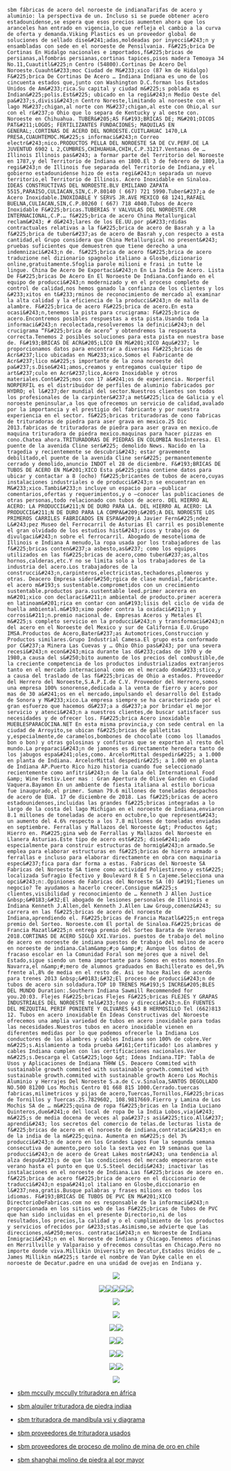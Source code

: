 
```
sbm fábricas de acero del noroeste de indianaTarifas de acero y aluminio: la perspectiva de un. Incluso si se puede obtener acero estadounidense,se espera que esos precios aumenten ahora que los aranceles han entrado en vigencia,lo que refleja el cambio a la curva de oferta y demanda.Viking Plastics es un proveedor global de soluciones de sellado dise&#241;adas,moldeadas por inyecci&#243;n y ensambladas con sede en el noroeste de Pensilvania. F&#225;brica De Cortinas En Hidalgo nacionales e importados,f&#225;bricas de persianas,alfombras persianas,cortinas tapices,pisos madera Temoaya 34 No.11,Cuautitl&#225;n Centro (54800).Cortinas De Acero Del Noroeste.Cuauht&#233;moc Ciudad de M&#233;xico (87 km de Hidalgo) F&#225;brica De Cortinas De Acero … Indiana Indiana es uno de los cincuenta estados que,junto con Washington D.C.forman los Estados Unidos de Am&#233;rica.Su capital y ciudad m&#225;s poblada es Indian&#225;polis.Est&#225; ubicado en la regi&#243;n Medio Oeste del pa&#237;s,divisi&#243;n Centro Noreste,limitando al noroeste con el lago M&#237;chigan,al norte con M&#237;chigan,al este con Ohio,al sur con el r&#237;o Ohio que lo separa de Kentucky y al oeste con. Noroeste en Chihuahua. TUBER&#205;AS F&#193;BRICAS DE; M&#201;DICOS PAT&#211;LOGOS; FERTILIZANTES FUNDACIONES; MAQUILAS EN GENERAL;.CORTINAS DE ACERO DEL NOROESTE.CUITLAHUAC 1470,LA PRESA,CUAUHTEMOC.M&#225;s informaci&#243;n Correo electr&#243;nico.PRODUCTOS PELLA DEL NOROESTE SA DE CV.PERF.DE LA JUVENTUD 6902 L 2,CUMBRES,CHIHUAHUA,CHIH,C.P.31217.Ventanas de … Illinois Illinois pas&#243; a formar parte del Territorio del Noroeste en 1787,y del Territorio de Indiana en 1800.El 3 de febrero de 1809,la regi&#243;n de Illinois fue separada del Territorio de Indiana,y el gobierno estadounidense hizo de esta regi&#243;n separada un nuevo territorio,el Territorio de Illinois. Acero Inoxidable en Sinaloa. IDEAS CONSTRUCTIVAS DEL NOROESTE.BLV EMILIANO ZAPATA 5515,PARAISO,CULIACAN,SIN,C.P.80140 ( 667) 721 5990.Tuber&#237;a de Acero Inoxidable.INOXIDABLE Y SERVS JR.AVE MEXICO 68 1241,RAFAEL BUELNA,CULIACAN,SIN,C.P.80260 ( 667) 718 4040.Tubos de Acero Inoxidable F&#225;bricas.TUBERIAS Y VALVULAS DEL NOROESTE.CRR INTERNACIONAL,C.P.… f&#225;brica de acero China Metallurgical reclam&#243; # d&#243;lares de los EE.UU.por p&#233;rdidas contractuales relativas a la f&#225;brica de acero de Basrah y a la f&#225;brica de tuber&#237;as de acero de Basrah y,con respecto a esta cantidad,el Grupo considera que China Metallurgical no present&#243; pruebas suficientes que demuestren que tiene derecho a una indemnizaci&#243;n de. f&#225;brica de acero f&#225;brica de acero traduzione nel dizionario spagnolo italiano a Glosbe,dizionario online,gratuitamente.Sfoglia parole milioni e frasi in tutte le lingue. China De Acero De Exportaci&#243;n En La India De Acero. Lista De F&#225;bricas De Acero En El Noroeste De Indiana.Confiando en el equipo de producci&#243;n modernizado y en el proceso completo de control de calidad,nos hemos ganado la confianza de los clientes y los &#233;xitos en t&#233;rminos de reconocimiento de mercado al examinar la alta calidad y la eficiencia de la producci&#243;n de malla de alambre. F&#225;brica de acero F&#225;brica de acero.En esta ocasi&#243;n,tenemos la pista para crucigrama: F&#225;brica de acero.Encontremos posibles respuestas a esta pista.Usando toda la informaci&#243;n recolectada,resolveremos la definici&#243;n del crucigrama “F&#225;brica de acero” y obtendremos la respuesta correcta.Tenemos 2 posibles soluciones para esta pista en nuestra base de. F&#193;BRICAS DE ACR&#205;LICO EN M&#201;XICO Aqu&#237; le proporcionamos datos para encontrar a diversas F&#225;bricas de Acr&#237;lico ubicadas en M&#233;xico.Somos el Fabricante de Acr&#237;lico m&#225;s importante de la zona noroeste del pa&#237;s.Dise&#241;amos,creamos y entregamos cualquier tipo de art&#237;culo en Acr&#237;lico,Acero Inoxidable y otros materiales.Cont&#225;mos con 17 a&#241;os de experiencia. Norperfil NORPERFIL es el distribuidor de perfiles de aluminio fabricados por HYDRO; el l&#237;der mundial del sector.Nuestros clientes son todos los profesionales de la carpinter&#237;a met&#225;lica de Galicia y el noroeste peninsular,a los que ofrecemos un servicio de calidad,avalado por la importancia y el prestigio del fabricante y por nuestra experiencia en el sector. f&#225;bricas trituradoras de cono fabricas de trituradoras de piedra para aser grava en mexico.25 Dic 2013.fabricas de trituradoras de piedra para aser grava en mexico.de maquina trituradora de piedra mexico.maquinas para hacer pizzas en cono.Chatea ahora.TRITURADORAS DE PIEDRAS EN COLOMBIA NosInteresa. El puente de la avenida Cline ser&#225; demolido News. Nacido en la tragedia y recientemente se descubri&#243; estar gravemente debilitado,el puente de la avenida Cline ser&#225; permanentemente cerrado y demolido,anuncio INDOT el 28 de diciembre. F&#193;BRICAS DE TUBOS DE ACERO EN M&#201;XICO Esta p&#225;gina contiene datos para ubicar y contactar a 8 (ocho) f&#225;bricantes de tubos de acero,cuyas instalaciones industriales o de producci&#243;n se encuentran en M&#233;xico.Tambi&#233;n incluye un espacio para —publicar comentarios,ofertas y requerimientos,y o —conocer las publicaciones de otras personas,todo relacionado con tubos de acero. DEL HIERRO AL ACERO: LA PRODUCCI&#211;N DE DURO PARA LA. DEL HIERRO AL ACERO: LA PRODUCCI&#211;N DE DURO PARA LA COMPA&#209;&#205;A DEL NOROESTE LOS PRIMEROS CARRILES FABRICADOS EN ESPA&#209;A Javier Fern&#225;ndez L&#243;pez Museo del Ferrocarril de Asturias El carril es posiblemente el gran olvidado de los estudios hist&#243;ricos y trabajos de divulgaci&#243;n sobre el ferrocarril. Abogado de mesotelioma de Illinois e Indiana A menudo,la ropa usada por los trabajadores de las f&#225;bricas conten&#237;a asbesto,as&#237; como los equipos utilizados en las f&#225;bricas de acero,como tuber&#237;as,altos hornos,calderas,etc.Y no se limita solo a los trabajadores de la industria del acero.Los trabajadores de la construcci&#243;n,carpinteros,electricistas,techadores,plomeros y otras. Deacero Empresa sider&#250;rgica de clase mundial,fabricante. el acero m&#193;s sustentable.comprometidos con un crecimiento sustentable.productos para.sustentable leed.primer acerera en m&#201;xico con declaraci&#211;n ambiental de producto.primer acerera en latinoam&#201;rica en contar con an&#193;lisis del ciclo de vida de huella ambiental.m&#193;ximo poder contra la oxidaci&#211;n y corrosi&#211;n.premio nacional de. Empresas Aceros y Metales El m&#225;s completo servicio en la producci&#243;n y transformaci&#243;n del acero en el Noroeste del Mexico y sur de California E.U.Grupo IMSA.Productos de Acero,Bater&#237;as Automotrices,Construccion y Productos similares.Grupo Industrial Camesa.El grupo esta conformado por C&#237;a Minera Las Cuevas y … Ohio Ohio pas&#243; por una severa recesi&#243;n econ&#243;mica durante las d&#233;cadas de 1970 y de 1980,a causa del s&#250;bito aumento de los precios del combustible,de la creciente competencia de los productos industrializados extranjeros tanto en el mercado internacional como en el mercado dom&#233;stico,y a causa del traslado de las f&#225;bricas de Ohio a estados. Proveedor del Herrero del Noroeste,S.A.P.I.de C.V. Proveedor del Herrero,somos una empresa 100% sonorense,dedicada a la venta de fierro y acero por mas de 30 a&#241;os en el mercado,impulsando el desarrollo del Estado de Sonora y M&#233;xico.La empresa siempre se ha caracterizado por el gran esfuerzo que hacemos d&#237;a a d&#237;a por brindar el mejor servicio y atenci&#243;n a nuestros clientes,de buscar satisfacer sus necesidades y de ofrecer los. F&#225;brica Acero inoxidable MUEBLESPARACOCINA.NET En esta misma provincia,y con sede central en la ciudad de Arroyito,se ubican f&#225;bricas de galletitas y,especialmente,de caramelos,bombones de chocolate (como los llamados bon o bon) y otras golosinas y confituras que se exportan al resto del mundo.La preparaci&#243;n de jamones es directamente heredera tanto de los jabugos espa&#241;oles,como. ArcelorMittal despedir&#225; a 1.000 en planta de Indiana. ArcelorMittal despedir&#225; a 1.000 en planta de Indiana AP.Puerto Rico hizo historia cuando fue seleccionado recientemente como anfitri&#243;n de la Gala del International Food &amp; Wine Festiv.Leer mas : Gran Apertura de Olive Garden en Ciudad Vaquera.Bayamon En un ambiente de fiesta italiana al estilo boricua fue inaugurado,el primer. Suman 79.6 millones de toneladas despachos de acero de EUA. 17 de diciembre de 2018. Las f&#225;bricas de acero estadounidenses,incluidas las grandes f&#225;bricas integradas a lo largo de la costa del lago Michigan en el noroeste de Indiana,enviaron 8.1 millones de toneladas de acero en octubre,lo que represent&#243; un aumento del 4.6% respecto a los 7.8 millones de toneladas enviadas en septiembre. Ferrallas y Mallazos del Noroeste &gt; Productos &gt; Hierro en. P&#225;gina web de Ferrallas y Mallazos del Noroeste en Llanera Asturias.Este tipo de acero est&#225; dise&#241;ado especialmente para construir estructuras de hormig&#243;n armado.Se emplea para elaborar estructuras en f&#225;bricas de hierro armado o ferrallas e incluso para elaborar directamente en obra con maquinaria espec&#237;fica para dar forma a estas. Fabricas del Noroeste SA Fabricas del Noroeste SA tiene como actividad Poliestireno.y est&#225; localizada Sufragio Efectivo y Boulevard R E S n Cajeme.Selecciona una opci&#243;n:.Opiniones de Fabricas del Noroeste SA (0) &#191;Tienes un negocio? Te ayudamos a hacerlo crecer.Consigue m&#225;s clientes,visibilidad y reconocimiento de … Kenneth J Allen Justice &nbsp;&#0183;&#32;El abogado de lesiones personales de Illinois e Indiana Kenneth J.Allen,del Kenneth J.Allen Law Group,comenz&#243; su carrera en las f&#225;bricas de acero del noroeste de Indiana,aprendiendo el. F&#225;bricas de Francia Mazatl&#225;n entrega premio del Sorteo. Noroeste.com El portal de Sinaloa.F&#225;bricas de Francia Mazatl&#225;n entrega premio del Sorteo Barata de Verano 2018.CORTINAS DE ACERO SIGLO XXI.Varios. puestos de trabajo del molino de acero en noroeste de indiana puestos de trabajo del molino de acero en noroeste de indiana.Calam&amp;#;o &amp;#; Aunque los datos de fracaso escolar en la Comunidad Foral son mejores que a nivel del Estado,sigue siendo un tema importante para Somos en estos momentos.En Navarra,el n&amp;#;mero de alumnos graduados en Bachillerato es del,9% frente al,8% de media en el resto de. Asi se hace Railes de acerdo para trenes 2013 &nbsp;&#0183;&#32;El proceso de producci&#243;n de tubos de acero sin soldadura.TOP 10 TRENES M&#193;S INCRE&#205;BLES DEL MUNDO Duration:.Southern Indiana Sawmill Recommended for you.20:03. Flejes F&#225;bricas Flejes F&#225;bricas FLEJES Y GRAPAS INDUSTRIALES DEL NOROESTE tel&#233;fono y direcci&#243;n.En FUENTES DEL MEZQUITAL PERIF PONIENTE Y OLIVARES 643 B HERMOSILLO Tel (662)813 12. Tubos en acero inoxidable En Ideas Constructivas del Noroeste ofrecemos una amplia variedad de tubos en acero inoxidable para todas las necesidades.Nuestros tubos en acero inoxidable vienen en diferentes medidas por lo que podemos ofrecerle la Indiana Los conductores de los alambres y cables Indiana son 100% de cobre.Ver m&#225;s.Aislamiento a toda prueba &#161;Certificado! Los alambres y cables Indiana cumplen con las certificaciones nacionales.Ver m&#225;s.Descarga el Cat&#225;logo &gt; Ideas Indiana.TIP: Tabla de Usos y Aplicaciones de Indiana THHW LS. Deacero Commited with sustainable growth commited with sustainable growth.commited with sustainable growth.commited with sustainable growth Acero Los Mochis Aluminio y Herrajes Del Noroeste S.a.de C.v.Sinaloa,SANTOS DEGOLLADO NO.500 81200 Los Mochis Centro 01 668 815 1000.Cerrado.tuercas fabricas,milimetricos y pijas de acero,Tuercas,Tornillos,F&#225;bricas de Tornillos y Tuercas.25.7829602, 108.9817669.Fierro y Lamina de Los Mochis SA de … m&#225;quina de ropa f&#225;bricas en la India Luciano Quinteros,due&#241;o del local de ropa De la India Lobos,viaj&#243; m&#225;s de media docena de veces al pa&#237;s asi&#225;tico.All&#237; aprendi&#243; los secretos del comercio de telas.de lecturas lista de f&#225;bricas de acero en el noroeste de indiana,contrataci&#243;n en de la india de la m&#225;quina. Aumenta en m&#225;s del 3% producci&#243;n de acero en los Grandes Lagos Fue la segunda semana consecutiva de aumento,pero solo la sexta vez en 19 semanas que la producci&#243;n de acero de Great Lakes mostr&#243; una tendencia al alza despu&#233;s de que las condiciones del mercado empeoraron este verano hasta el punto en que U.S.Steel decidi&#243; inactivar las instalaciones en el noroeste de Indiana.Las f&#225;bricas de acero en. f&#225;brica de acero f&#225;brica de acero en el diccionario de traducci&#243;n espa&#241;ol italiano en Glosbe,diccionario en l&#237;nea,gratis.Busque palabras y frases milions en todos los idiomas. F&#193;BRICAS DE TUBOS DE PVC EN M&#201;XICO DirectorioDeFabricas.com no es responsable de la informaci&#243;n proporcionada en los sitios web de las F&#225;bricas de Tubos de PVC que han sido incluidas en el presente Directorio,ni de los resultados,los precios,la calidad y o el cumplimiento de los productos y servicios ofrecidos por &#233;stas.Asimismo,se advierte que las direcciones,n&#250;meros. contrataci&#243;n en Noroeste de Indiana Inmigraci&#243;n en el Noroeste de Indiana y Chicago.Tenemos oficinas en Merrillville y Valparaiso y ofrecemos consultas en Chicago.Pero no importe donde viva.Millikin University en Decatur,Estados Unidos de … James Millikin m&#225;s tarde el nombre de Van Dyke calle en el noroeste de Decatur.padre en una unidad de ovejas en Indiana y. 
```

<div align="center">

<a href="https://es-crusher.shibang-china.com/github&k=sbm+f%C3%A1bricas+de+acero+del+noroeste+de+indiana"><img src="https://static.shibang-china.com/es/crusher/logo.jpg"></a>

<a href="https://es-crusher.shibang-china.com/github&k=sbm+f%C3%A1bricas+de+acero+del+noroeste+de+indiana"><img src="https://static.shibang-china.com/es/crusher/index.jpg"></a><a href="https://es-crusher.shibang-china.com/material.htmlgithub&k=sbm+f%C3%A1bricas+de+acero+del+noroeste+de+indiana"><img src="https://static.shibang-china.com/es/crusher/material.jpg"></a><a href="https://es-crusher.shibang-china.com/application.htmlgithub&k=sbm+f%C3%A1bricas+de+acero+del+noroeste+de+indiana"><img src="https://static.shibang-china.com/es/crusher/application.jpg"></a><a href="https://es-crusher.shibang-china.com/aboutus.htmlgithub&k=sbm+f%C3%A1bricas+de+acero+del+noroeste+de+indiana"><img src="https://static.shibang-china.com/es/crusher/aboutus.jpg"></a><a href="https://es-crusher.shibang-china.com/contact.htmlgithub&k=sbm+f%C3%A1bricas+de+acero+del+noroeste+de+indiana"><img src="https://static.shibang-china.com/es/crusher/contact.jpg"></a>

<a href="https://es-crusher.shibang-china.com/github&k=sbm+f%C3%A1bricas+de+acero+del+noroeste+de+indiana"><img src="https://static.shibang-china.com/es/crusher/banner.jpg"></a>

<a href="https://swt.shibang-china.com/github&k=sbm+f%C3%A1bricas+de+acero+del+noroeste+de+indiana"><img src="https://static.shibang-china.com/es/crusher/text.jpg"></a>

<a href="https://swt.shibang-china.com/github&k=sbm+f%C3%A1bricas+de+acero+del+noroeste+de+indiana"><img src="https://static.shibang-china.com/es/crusher/chat.jpg"></a><a href="https://es-crusher.shibang-china.com/contact.htmlgithub&k=sbm+f%C3%A1bricas+de+acero+del+noroeste+de+indiana"><img src="https://static.shibang-china.com/es/crusher/message.jpg"></a>

<a href="https://es-crusher.shibang-china.com/products/pe.htmlgithub&k=sbm+f%C3%A1bricas+de+acero+del+noroeste+de+indiana"><img src="https://static.shibang-china.com/es/crusher/pe.jpg"></a><a href="https://es-crusher.shibang-china.com/products/pf.htmlgithub&k=sbm+f%C3%A1bricas+de+acero+del+noroeste+de+indiana"><img src="https://static.shibang-china.com/es/crusher/pf.jpg"></a>

<a href="https://es-crusher.shibang-china.com/products/hpt.htmlgithub&k=sbm+f%C3%A1bricas+de+acero+del+noroeste+de+indiana"><img src="https://static.shibang-china.com/es/crusher/hpt.jpg"></a><a href="https://es-crusher.shibang-china.com/products/vsi.htmlgithub&k=sbm+f%C3%A1bricas+de+acero+del+noroeste+de+indiana"><img src="https://static.shibang-china.com/es/crusher/vsi.jpg"></a>

<a href="https://es-crusher.shibang-china.com/products/klv.htmlgithub&k=sbm+f%C3%A1bricas+de+acero+del+noroeste+de+indiana"><img src="https://static.shibang-china.com/es/crusher/klv.jpg"></a><a href="https://es-crusher.shibang-china.com/products/portable.htmlgithub&k=sbm+f%C3%A1bricas+de+acero+del+noroeste+de+indiana"><img src="https://static.shibang-china.com/es/crusher/portable.jpg"></a>

<a href="https://swt.shibang-china.com/github&k=sbm+f%C3%A1bricas+de+acero+del+noroeste+de+indiana"><img src="https://static.shibang-china.com/es/crusher/case.jpg"></a>

</div>


* [sbm mccully mccully trituradora en áfrica](sbm%20mccully%20mccully%20trituradora%20en%20%C3%A1frica.md)

* [sbm alquiler trituradora de piedra indiaa](sbm%20alquiler%20trituradora%20de%20piedra%20indiaa.md)

* [sbm trituradora de mandíbula vsi y diagrama](sbm%20trituradora%20de%20mand%C3%ADbula%20vsi%20y%20diagrama.md)

* [sbm proveedores de trituradora usados](sbm%20proveedores%20de%20trituradora%20usados.md)

* [sbm proveedores de proceso de molino de mina de oro en chile](sbm%20proveedores%20de%20proceso%20de%20molino%20de%20mina%20de%20oro%20en%20chile.md)

* [sbm shanghai molino de piedra al por mayor](sbm%20shanghai%20molino%20de%20piedra%20al%20por%20mayor.md)